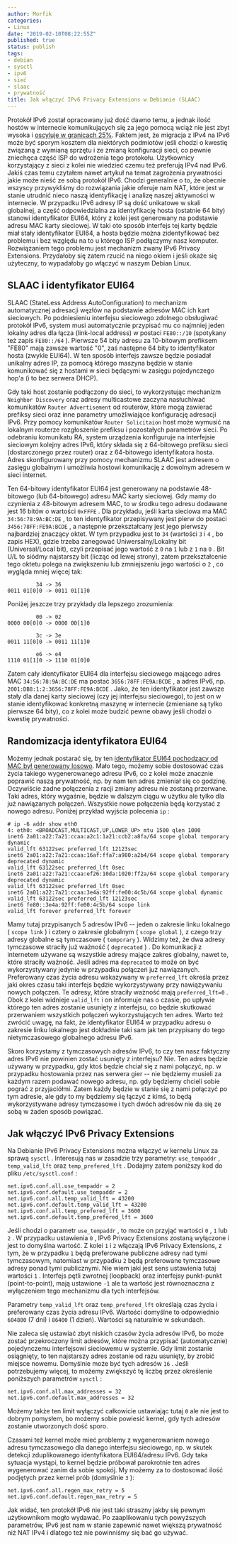 ```yaml
---
author: Morfik
categories:
- Linux
date: "2019-02-10T08:22:55Z"
published: true
status: publish
tags:
- debian
- sysctl
- ipv6
- sieć
- slaac
- prywatność
title: Jak włączyć IPv6 Privacy Extensions w Debianie (SLAAC)
---
```


Protokół IPv6 został opracowany już dość dawno temu, a jednak ilość hostów w internecie
komunikujących się za jego pomocą wciąż nie jest zbyt wysoka
i [oscyluje w granicach 25%](https://www.google.com/intl/en/ipv6/statistics.html). Faktem jest, że
migracja z IPv4 na IPv6 może być sporym kosztem dla niektórych podmiotów jeśli chodzi o kwestię
związaną z wymianą sprzętu i ze zmianą konfiguracji sieci, co pewnie zniechęca część ISP do
wdrożenia tego protokołu. Użytkownicy korzystający z sieci z kolei nie wiedzieć czemu też
preferują IPv4 nad IPv6. Jakiś czas temu czytałem nawet artykuł na temat zagrożenia prywatności
jakie może nieść ze sobą protokół IPv6. Chodzi generalnie o to, że obecnie wszyscy przywykliśmy do
rozwiązania jakie oferuje nam NAT, które jest w stanie utrudnić nieco naszą identyfikację i analizę
naszej aktywności w internecie. W przypadku IPv6 adresy IP są dość unikatowe w skali globalnej, a
część odpowiedzialna za identyfikację hosta (ostatnie 64 bity) stanowi identyfikator EUI64, który z
kolei jest generowany na podstawie adresu MAC karty sieciowej. W taki oto sposób interfejs tej
karty będzie miał stały identyfikator EUI64, a hosta będzie można zidentyfikować bez problemu i
bez względu na to u którego ISP podłączymy nasz komputer. Rozwiązaniem tego problemu jest mechanizm
zwany IPv6 Privacy Extensions. Przydałoby się zatem rzucić na niego okiem i jeśli okaże się
użyteczny, to wypadałoby go włączyć w naszym Debian Linux.

<!--more-->
## SLAAC i identyfikator EUI64

SLAAC (StateLess Address AutoConfiguration) to mechanizm automatycznej adresacji węzłów na
podstawie adresów MAC ich kart sieciowych. Po podniesieniu interfejsu sieciowego zdolnego
obsługiwać protokół IPv6, system musi automatycznie przypisać mu co najmniej jeden lokalny adres
dla łącza (link-local address) w postaci `FE80::/10` (spotykany też zapis `FE80::/64` ).
Pierwsze 54 bity adresu za 10-bitowym prefiksem "FE80" mają zawsze wartość "0", zaś następne 64
bity to identyfikator hosta (zwykle EUI64). W ten sposób interfejs zawsze będzie posiadał unikalny
adres IP, za pomocą którego maszyna będzie w stanie komunikować się z hostami w sieci będącymi w
zasięgu pojedynczego hop'a (i to bez serwera DHCP).

Gdy taki host zostanie podłączony do sieci, to wykorzystując mechanizm `Neighbor Discovery` oraz
adresy multicastowe zaczyna nasłuchiwać komunikatów `Router Advertisement` od routerów, które
mogą zawierać prefiksy sieci oraz inne parametry umożliwiające konfigurację adresacji IPv6. Przy
pomocy komunikatów `Router Solicitaion` host może wymusić na lokalnym routerze rozgłoszenie
prefiksu i pozostałych parametrów sieci. Po odebraniu komunikatu RA, system urządzenia konfiguruje
na interfejsie sieciowym kolejny adres IPv6, który składa się z 64-bitowego prefiksu sieci
(dostarczonego przez router) oraz z 64-bitowego identyfikatora hosta. Adres skonfigurowany przy
pomocy mechanizmu SLAAC jest adresem o zasięgu globalnym i umożliwia hostowi komunikację z
dowolnym adresem w sieci internet.

Ten 64-bitowy identyfikator EUI64 jest generowany na podstawie 48-bitowego (lub 64-bitowego)
adresu MAC karty sieciowej. Gdy mamy do czynienia z 48-bitowym adresem MAC, to w środku tego
adresu dodawane jest 16 bitów o wartości `0xFFFE` . Dla przykładu, jeśli karta sieciowa ma MAC
`34:56:78:9A:BC:DE` , to ten identyfikator przepisywany jest pierw do postaci
`3456:78FF:FE9A:BCDE` , a następnie przekształcany jest jego pierwszy najbardziej znaczący oktet.
W tym przypadku jest to `34` (wartości `3` i `4` , bo zapis HEX), gdzie trzeba zanegować
Uniwersalny/Lokalny bit (Universal/Local bit), czyli przepisać jego wartość z `0` na `1` lub z
`1` na `0` . Bit U/L to siódmy najstarszy bit (licząc od lewej strony), zatem przekształcenie tego
oktetu polega na zwiększeniu lub zmniejszeniu jego wartości o `2` , co wygląda mniej więcej tak:

             34 -> 36
    0011 01[0]0 -> 0011 01[1]0

Poniżej jeszcze trzy przykłady dla lepszego zrozumienia:

             00 -> 02
    0000 00[0]0 -> 0000 00[1]0

             3c -> 3e
    0011 11[0]0 -> 0011 11[1]0

             e6 -> e4
    1110 01[1]0 -> 1110 01[0]0

Zatem cały identyfikator EUI64 dla interfejsu sieciowego mającego adres MAC `34:56:78:9A:BC:DE` ma
postać `3656:78FF:FE9A:BCDE` , a adres IPv6, np. `2001:DB8:1:2:3656:78FF:FE9A:BCDE` . Jako, że ten
identyfikator jest zawsze stały dla danej karty sieciowej (czy jej interfejsu sieciowego), to
jest on w stanie identyfikować konkretną maszynę w internecie (zmieniane są tylko pierwsze 64
bity), co z kolei może budzić pewne obawy jeśli chodzi o kwestię prywatności.

## Randomizacja identyfikatora EUI64

Możemy jednak postarać się, by
ten [identyfikator EUI64 pochodzący od MAC był generowany losowo](https://tools.ietf.org/html/rfc3041).
Mało tego, możemy sobie dostosować czas życia takiego wygenerowanego adresu IPv6, co z kolei może
znacznie poprawić naszą prywatność, np. by nam ten adres zmieniał się co godzinę. Oczywiście żadne
połączenia z racji zmiany adresu nie zostaną przerwane. Taki adres, który wygaśnie, będzie w
dalszym ciągu w użytku ale tylko dla już nawiązanych połączeń. Wszystkie nowe połączenia będą
korzystać z nowego adresu. Poniżej przykład wyjścia polecenia `ip` :

    # ip -6 addr show eth0
    4: eth0: <BROADCAST,MULTICAST,UP,LOWER_UP> mtu 1500 qlen 1000
    inet6 2a01:a22:7a21:ccaa:a2c1:1a21:ccb2:a8fa/64 scope global temporary dynamic
    valid_lft 63122sec preferred_lft 12123sec
    inet6 2a01:a22:7a21:ccaa:16af:ffa7:a980:a2b4/64 scope global temporary deprecated dynamic
    valid_lft 63122sec preferred_lft 0sec
    inet6 2a01:a22:7a21:ccaa:ef26:10da:1020:ff2a/64 scope global temporary deprecated dynamic
    valid_lft 63122sec preferred_lft 0sec
    inet6 2a01:a22:7a21:ccaa:3e4a:92ff:fe00:4c5b/64 scope global dynamic
    valid_lft 63122sec preferred_lft 12123sec
    inet6 fe80::3e4a:92ff:fe00:4c5b/64 scope link
    valid_lft forever preferred_lft forever

Mamy tutaj przypisanych 5 adresów IPv6 -- jeden o zakresie linku lokalnego ( `scope link` ) i
cztery o zakresie globalnym ( `scope global` ), z czego trzy adresy globalne są tymczasowe
( `temporary` ). Widzimy też, że dwa adresy tymczasowe straciły już ważność ( `deprecated` ) . Do
komunikacji z internetem używane są wszystkie adresy mające zakres globalny, nawet te, które
straciły ważność. Jeśli adres ma `deprecated` to może on być wykorzystywany jedynie w przypadku
połączeń już nawiązanych. Preferowany czas życia adresu wskazywany w `preferred_lft` określa przez
jaki okres czasu taki interfejs będzie wykorzystywany przy nawiązywaniu nowych połączeń. Te adresy,
które straciły ważność mają `preferred_lft=0` . Obok z kolei widnieje `valid_lft` i on informuje
nas o czasie, po upływie którego ten adres zostanie usunięty z interfejsu, co będzie skutkować
przerwaniem wszystkich połączeń wykorzystujących ten adres. Warto też zwrócić uwagę, na fakt, że
identyfikator EUI64 w przypadku adresu o zakresie linku lokalnego jest dokładnie taki sam jak ten
przypisany do tego nietymczasowego globalnego adresu IPv6.

Skoro korzystamy z tymczasowych adresów IPv6, to czy ten nasz faktyczny adres IPv6 nie powinien
zostać usunięty z interfejsu? Nie. Ten adres będzie używany w przypadku, gdy ktoś będzie chciał się
z nami połączyć, np. w przypadku hostowania przez nas serwera gier -- nie będziemy musieli za
każdym razem podawać nowego adresu, np. gdy będziemy chcieli sobie pograć z przyjaciółmi. Zatem
każdy będzie w stanie się z nami połączyć po tym adresie, ale gdy to my będziemy się łączyć z kimś,
to będą wykorzystywane adresy tymczasowe i tych dwóch adresów nie da się ze sobą w żaden sposób
powiązać.

## Jak włączyć IPv6 Privacy Extensions

Na Debianie IPv6 Privacy Extensions można włączyć w kernelu Linux za sprawą `sysctl` . Interesują
nas w zasadzie trzy parametry: `use_tempaddr`  ,  `temp_valid_lft` oraz `temp_prefered_lft` .
Dodajmy zatem poniższy kod do pliku `/etc/sysctl.conf` :

    net.ipv6.conf.all.use_tempaddr = 2
    net.ipv6.conf.default.use_tempaddr = 2
    net.ipv6.conf.all.temp_valid_lft = 43200
    net.ipv6.conf.default.temp_valid_lft = 43200
    net.ipv6.conf.all.temp_prefered_lft = 3600
    net.ipv6.conf.default.temp_prefered_lft = 3600

Jeśli chodzi o parametr `use_tempaddr` , to może on przyjąć wartości `0` , `1` lub `2` . W
przypadku ustawienia `0` , IPv6 Privacy Extensions zostaną wyłączone i jest to domyślna wartość. Z
kolei `1` i `2` włączają IPv6 Privacy Extensions, z tym, że w przypadku `1` będą preferowane
publiczne adresy nad tymi tymczasowym, natomiast w przypadku `2` będą preferowane tymczasowe adresy
ponad tymi publicznymi. Nie wiem jaki jest sens ustawienia tutaj wartości `1` . Interfejs pętli
zwrotnej (loopback) oraz interfejsy punkt-punkt (point-to-point), mają ustawione `-1` ale ta
wartość jest równoznaczna z wyłączeniem tego mechanizmu dla tych interfejsów.

Parametry `temp_valid_lft` oraz `temp_prefered_lft` określają czas życia i preferowany czas życia
adresu IPv6. Wartości domyślne to odpowiednio `604800` (7 dni) i `86400` (1 dzień). Wartości są
naturalnie w sekundach.

Nie zaleca się ustawiać zbyt niskich czasów życia adresów IPv6, bo może zostać przekroczony limit
adresów, które można przypisać (automatycznie) pojedynczemu interfejsowi sieciowemu w systemie. Gdy
limit zostanie osiągnięty, to ten najstarszy adres zostanie od razu usunięty, by zrobić miejsce
nowemu. Domyślnie może być tych adresów `16` . Jeśli potrzebujemy więcej, to możemy zwiększyć tę
liczbę przez określenie poniższych parametrów `sysctl` :

    net.ipv6.conf.all.max_addresses = 32
    net.ipv6.conf.default.max_addresses = 32

Możemy także ten limit wyłączyć całkowicie ustawiając tutaj `0` ale nie jest to dobrym pomysłem, bo
możemy sobie powiesić kernel, gdy tych adresów zostanie utworzonych dość sporo.

Czasami też kernel może mieć problemy z wygenerowaniem nowego adresu tymczasowego dla danego
interfejsu sieciowego, np. w skutek detekcji zduplikowanego identyfikatora EUI64/adresu IPv6. Gdy
taka sytuacja wystąpi, to kernel będzie próbował parokrotnie ten adres wygenerować zanim da sobie
spokój. My możemy za to dostosować ilość podjętych przez kernel prób (domyślnie `3` ):

    net.ipv6.conf.all.regen_max_retry = 5
    net.ipv6.conf.default.regen_max_retry = 5

Jak widać, ten protokół IPv6 nie jest taki straszny jakby się pewnym użytkownikom mogło wydawać. Po
zaaplikowaniu tych powyższych parametrów, IPv6 jest nam w stanie zapewnić nawet większą prywatność
niż NAT IPv4 i dlatego też nie powinniśmy się bać go używać.
